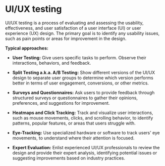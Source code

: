 # UI/UX testing

UI/UX testing is a process of evaluating and assessing the usability, effectiveness, and user satisfaction of a user interface (UI) or user experience (UX) design. The primary goal is to identify any usability issues, such as pain points or areas for improvement in the design.

**Typical approaches:**

* **User Testing:** Give users specific tasks to perform. Observe their interactions, behaviors, and feedback.

* **Split Testing a.k.a. A/B Testing:** Show different versions of the UI/UX design to separate user groups to determine which version performs better in terms of user engagement, conversions, or other metrics.

* **Surveys and Questionnaires:** Ask users to provide feedback through structured surveys or questionnaires to gather their opinions, preferences, and suggestions for improvement.

* **Heatmaps and Click Tracking:** Track and visualize user interactions, such as mouse movements, clicks, and scrolling behavior, to identify patterns, popular features, or areas that users struggle with.

* **Eye-Tracking:** Use specialized hardware or software to track users' eye movements, to understand where their attention is focused.

* **Expert Evaluation:** Enlist experienced UI/UX professionals to review the design and provide their expert analysis, identifying potential issues or suggesting improvements based on industry practices.
